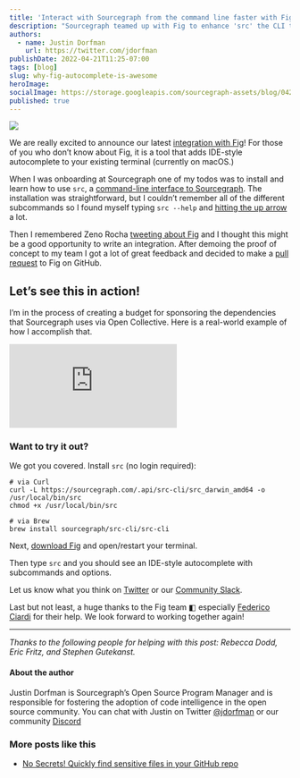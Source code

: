 ```yaml
---
title: 'Interact with Sourcegraph from the command line faster with Fig'
description: "Sourcegraph teamed up with Fig to enhance 'src' the CLI that allows you to search code and more from your terminal."
authors:
  - name: Justin Dorfman
    url: https://twitter.com/jdorfman
publishDate: 2022-04-21T11:25-07:00
tags: [blog]
slug: why-fig-autocomplete-is-awesome
heroImage:
socialImage: https://storage.googleapis.com/sourcegraph-assets/blog/042222-fig-blog-post-social-og.png
published: true
---
```


![](https://storage.googleapis.com/sourcegraph-assets/blog/042122-fig-blog-post-screenshot-transparent-updated.png)

We are really excited to announce our latest [integration with Fig](https://fig.io/manual/src)! For those of you who don’t know about Fig, it is a tool that adds IDE-style autocomplete to your existing terminal (currently on macOS.)

When I was onboarding at Sourcegraph one of my todos was to install and learn how to use `src`, a [command-line interface to Sourcegraph](https://docs.sourcegraph.com/cli). The installation was straightforward, but I couldn’t remember all of the different subcommands so I found myself typing `src --help` and [hitting the up arrow](https://www.commitstrip.com/en/2017/02/28/definitely-not-lazy/?) a lot.

Then I remembered Zeno Rocha [tweeting about Fig](https://twitter.com/zenorocha/status/1432709006854869002) and I thought this might be a good opportunity to write an integration. After demoing the proof of concept to my team I got a lot of great feedback and decided to make a [pull request](https://github.com/withfig/autocomplete/pull/1081) to Fig on GitHub.

## Let’s see this in action!

I’m in the process of creating a budget for sponsoring the dependencies that Sourcegraph uses via Open Collective. Here is a real-world example of how I accomplish that.

<div style={{position: 'relative', paddingBottom: '51.13908872901679%', height: 0}}>
    <iframe
        src="https://www.loom.com/embed/46094880c87844958d74ef28b1d76719"
        frameborder="0"
        webkitallowfullscreen
        mozallowfullscreen
        allowfullscreen
        style={{position: 'absolute', top: 0, left: 0, width: '100%', height: '100%'}}>
    </iframe>
</div>

### Want to try it out?

We got you covered. Install `src` (no login required):

```shell
# via Curl
curl -L https://sourcegraph.com/.api/src-cli/src_darwin_amd64 -o /usr/local/bin/src
chmod +x /usr/local/bin/src

# via Brew
brew install sourcegraph/src-cli/src-cli
```

Next, [download Fig](https://fig.io/invite/?code=DQnRfmaxLn) and open/restart your terminal.

Then type `src` and you should see an IDE-style autocomplete with subcommands and options.

Let us know what you think on [Twitter](https://twitter.com/intent/tweet?url=https%3A%2F%2Fabout.sourcegraph.com%2Fblog%2Fwhy-fig-autocomplete-is-awesome%2F&text=See%20why%20@sourcegraph%20thinks%20@fig%20is%20awesome%21) or our [Community Slack](https://srcgr.ph/jd-sourcegraph-slack-invite).

Last but not least, a huge thanks to the Fig team ◧ especially [Federico Ciardi](https://twitter.com/fedeci_) for their help. We look forward to working together again!

---

_Thanks to the following people for helping with this post: Rebecca Dodd, Eric Fritz, and Stephen Gutekanst._

#### About the author

Justin Dorfman is Sourcegraph’s Open Source Program Manager and is responsible for
fostering the adoption of code intelligence in the open source community. You can chat with Justin on Twitter [@jdorfman](https://twitter.com/jdorfman) or our community [Discord](https://discord.com/invite/vqsBW8m5Y8)

### More posts like this

- [No Secrets! Quickly find sensitive files in your GitHub repo](https://about.sourcegraph.com/blog/no-more-secrets)